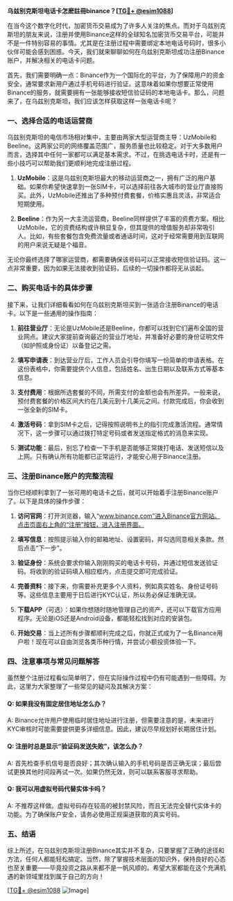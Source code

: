 **乌兹别克斯坦电话卡怎麽註冊binance？[[TG💪+ @esim1088](https://t.me/s/esim1088)]**

在当今这个数字化时代，加密货币交易成为了许多人关注的焦点。而对于乌兹别克斯坦的朋友来说，注册并使用Binance这样的全球知名加密货币交易平台，可能并不是一件特别容易的事情。尤其是在注册过程中需要绑定本地电话号码时，很多小伙伴可能会感到困惑。今天，我们就来聊聊如何在乌兹别克斯坦成功注册Binance账户，并解决相关的电话卡问题。

首先，我们需要明确一点：Binance作为一个国际化的平台，为了保障用户的资金安全，通常要求新用户通过手机号码进行验证。这意味着如果你想要正常使用Binance的服务，就需要拥有一张能够接收短信验证码的本地电话卡。那么，问题来了，在乌兹别克斯坦，我们应该怎样获取这样一张电话卡呢？

### **一、选择合适的电话运营商**

乌兹别克斯坦的电信市场相对集中，主要由两家大型运营商主导：UzMobile和Beeline。这两家公司的网络覆盖范围广，服务质量也比较稳定。对于大多数用户而言，选择其中任何一家都可以满足基本需求。不过，在挑选电话卡时，还是有一些小技巧可以帮助我们更顺利地完成注册过程。

1. **UzMobile**：这是乌兹别克斯坦最大的移动运营商之一，拥有广泛的用户基础。如果你希望快速拿到一张SIM卡，可以选择前往各大城市的营业厅直接购买。此外，UzMobile还推出了多种预付费套餐，价格实惠且灵活，非常适合短期使用。
   
2. **Beeline**：作为另一大主流运营商，Beeline同样提供了丰富的资费方案。相比UzMobile，它的资费结构或许稍显复杂，但其提供的增值服务却非常吸引人。比如，有些套餐包含免费流量或者通话时间，这对于经常需要用到互联网的用户来说无疑是个福音。

无论你最终选择了哪家运营商，都需要确保该号码可以正常接收短信验证码。这一点非常重要，因为如果无法接收到验证码，后续的一切操作都将无从谈起。

### **二、购买电话卡的具体步骤**

接下来，让我们详细看看如何在乌兹别克斯坦买到一张适合注册Binance的电话卡。以下是一些通用的操作指南：

1. **前往营业厅**：无论是UzMobile还是Beeline，你都可以找到它们遍布全国的营业网点。建议大家提前查询最近的营业厅地址，并准备好必要的身份证明文件（如护照或身份证）以备登记之需。

2. **填写申请表**：到达营业厅后，工作人员会引导你填写一份简单的申请表格。在这份表格中，你需要提供个人信息，包括姓名、出生日期以及联系方式等基本信息。

3. **支付费用**：根据所选套餐的不同，所需支付的金额也会有所差异。一般来说，预付费套餐的价格区间大约在几美元到十几美元之间。付款完成后，你会收到一张全新的SIM卡。

4. **激活号码**：拿到SIM卡之后，记得按照说明书上的指引完成激活流程。通常情况下，这一步骤可以通过拨打特定号码或者发送指定格式的消息来实现。

5. **测试功能**：最后，别忘了检查一下手机是否能够正常拨打电话、发送短信以及上网。只有确认所有功能都已正常运行，才能安心用于Binance注册。

### **三、注册Binance账户的完整流程**

当你已经顺利拿到了一张可用的电话卡之后，就可以开始着手注册Binance账户了。以下是具体的操作步骤：

1. **访问官网**：打开浏览器，输入“www.binance.com”进入Binance官方网站。点击页面右上角的“注册”按钮，进入注册界面。

2. **填写信息**：按照提示输入你的邮箱地址、设置密码，并勾选同意相关条款。然后点击“下一步”。

3. **验证身份**：系统会要求你输入刚刚购买的电话卡号码，并通过短信发送验证码。将收到的验证码填入相应框内，点击提交即可完成验证。

4. **完善资料**：接下来，你需要补充更多个人资料，例如真实姓名、身份证号码等。这些信息主要用于日后进行KYC认证，所以务必保证准确无误。

5. **下载APP**（可选）：如果你想随时随地管理自己的资产，还可以下载官方应用程序。无论是iOS还是Android设备，都能轻松找到对应的安装包。

6. **开始交易**：当上述所有步骤都顺利完成之后，你就正式成为了一名Binance用户啦！现在可以自由浏览各类币种行情，并尝试小额投资体验一下。

### **四、注意事项与常见问题解答**

虽然整个注册过程看似简单明了，但在实际操作过程中仍有可能遇到一些障碍。为此，这里为大家整理了一些常见的疑问及其解决方案：

#### **Q: 如果我没有固定居住地址怎么办？**
A: Binance允许用户使用临时居住地址进行注册，但需要注意的是，未来进行KYC审核时可能需要提供更多详细信息。因此，建议尽早规划好长期居住计划。

#### **Q: 注册时总是显示“验证码发送失败”，该怎么办？**
A: 首先检查手机信号是否良好；其次确认输入的手机号码是否正确无误；最后尝试更换其他时间段再试一次。如果仍然无效，则可以联系客服寻求帮助。

#### **Q: 我可以用虚拟号码代替实体卡吗？**
A: 不推荐这样做。虚拟号码存在较高的被封禁风险，而且无法完全替代实体卡的功能。为了确保账户安全，请务必使用正规渠道获取的真实号码。

### **五、结语**

综上所述，在乌兹别克斯坦注册Binance其实并不复杂，只要掌握了正确的途径和方法，任何人都能轻松搞定。当然，除了掌握技术层面的知识外，保持良好的心态也至关重要——毕竟投资之路从来都不是一帆风顺的。希望大家都能在这个充满机遇的新领域里找到属于自己的方向！

[[TG💪+ @esim1088](https://t.me/s/esim1088) ![Image](https://i.postimg.cc/4NQfJmqS/Snipaste-2025-05-13-00-14-12.png)]